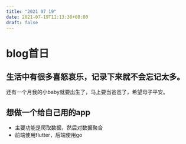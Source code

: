 ```yaml
---
title: "2021 07 19"
date: 2021-07-19T11:13:38+08:00
draft: false
---
```

# blog首日
## 生活中有很多喜怒哀乐，记录下来就不会忘记太多。
还有一个月我的小baby就要出生了，马上要当爸爸了，希望母子平安。
## 想做一个给自己用的app
* 主要功能是爬取数据，然后对数据聚合
* 前端使用flutter，后端使用go
